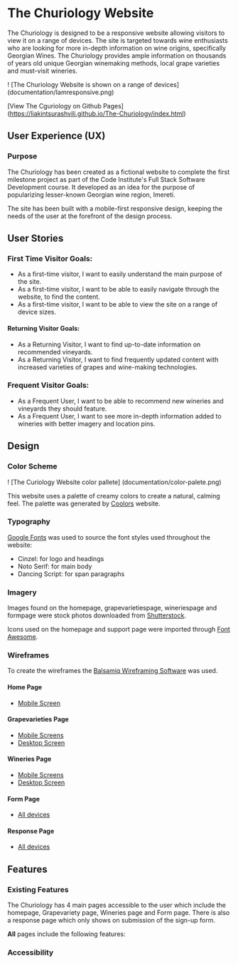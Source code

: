 # The Churiology Website

The Churiology is designed to be a responsive website allowing visitors to view it on a range of devices. The site is targeted towards wine enthusiasts who are looking for more in-depth information on wine origins, specifically Georgian Wines. The Churiology provides ample information on thousands of years old unique Georgian winemaking methods, local grape varieties and must-visit wineries. 

! [The Churiology Website is shown on a range of devices] (documentation/Iamresponsive.png) 

[View The Cguriology on Github Pages] (https://liakintsurashvili.github.io/The-Churiology/index.html)

## User Experience (UX)

### **Purpose**

The Churiology has been created as a fictional website to complete the first milestone project as part of the Code Institute's Full Stack Software Development course. It developed as an idea for the purpose of popularizing lesser-known Georgian wine region, Imereti.

The site has been built with a mobile-first responsive design, keeping the needs of the user at the forefront of the design process.

## User Stories

### First Time Visitor Goals:

* As a first-time visitor, I want to easily understand the main purpose of the site.
* As a first-time visitor, I want to be able to easily navigate through the website, to find the content.
* As a first-time visitor, I want to be able to view the site on a range of device sizes.

#### Returning Visitor Goals:

* As a Returning Visitor, I want to find up-to-date information on recommended vineyards.
* As a Returning Visitor, I want to find frequently updated content with increased varieties of grapes and wine-making technologies.


### Frequent Visitor Goals:

* As a Frequent User, I want to be able to recommend new wineries and vineyards they should feature.
* As a Frequent User, I want to see more in-depth information added to wineries with better imagery and location pins.

## Design

### Color Scheme

! [The Curiology Website color pallete] (documentation/color-palete.png)

This website uses a palette of creamy colors to create a natural, calming feel. The palette was generated by [Coolors](https://coolors.co/) website.

### Typography

[Google Fonts](https://fonts.google.com/) was used to source the font styles used throughout the website:

* Cinzel: for logo and headings
* Noto Serif: for main body
* Dancing Script: for span paragraphs

### Imagery

Images found on the homepage, grapevarietiespage, wineriespage  and formpage were stock photos downloaded from [Shutterstock](https://https://www.shutterstock.com//).

Icons used on the homepage and support page were imported through [Font Awesome](https://fontawesome.com/).

### Wireframes

To create the wireframes the [Balsamiq Wireframing Software](https://balsamiq.com/) was used.

#### Home Page

- [Mobile Screen](documentation/homepage-mobile.png)

#### Grapevarieties Page

- [Mobile Screens](documentation/grapevarieties-mobile.png)
- [Desktop Screen](documentation/homepage-desktop.png)

#### Wineries Page

- [Mobile Screens](documentation/wineries-mobile.png)
- [Desktop Screen](documentation/grapevarieties-desktop.png)

#### Form Page 

- [All devices](documentation/form-page.png)

#### Response Page

- [All devices](documentation/response-page.png)


## Features

### Existing Features

The Churiology has 4 main pages accessible to the user which include the homepage, Grapevariety page, Wineries page and Form page. There is also a response page which only shows on submission of the sign-up form.

**All** pages include the following features:



### Accessibility
